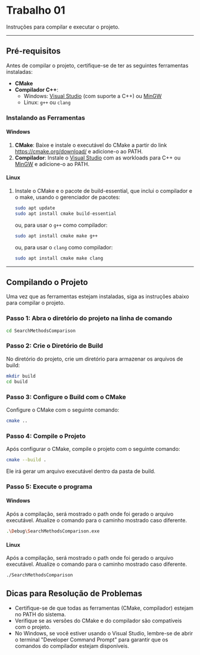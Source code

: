 # Trabalho 01

Instruções para compilar e executar o projeto.

---

## Pré-requisitos

Antes de compilar o projeto, certifique-se de ter as seguintes ferramentas instaladas:

- **CMake**
- **Compilador C++**:
  - Windows: [Visual Studio](https://visualstudio.microsoft.com/) (com suporte a C++) ou [MinGW](http://www.mingw.org/)
  - Linux: `g++` ou `clang`

### Instalando as Ferramentas

#### Windows

1. **CMake**: Baixe e instale o executável do CMake a partir do link https://cmake.org/download/ e adicione-o ao PATH.
2. **Compilador**: Instale o [Visual Studio](https://visualstudio.microsoft.com/) com as workloads para C++ ou [MinGW](http://www.mingw.org/) e adicione-o ao PATH.

#### Linux

1. Instale o CMake e o pacote de build-essential, que inclui o compilador e o make, usando o gerenciador de pacotes:
    ```bash
    sudo apt update
    sudo apt install cmake build-essential
    ```
    ou, para usar o `g++` como compilador:
    ```bash
    sudo apt install cmake make g++
    ```
    ou, para usar o `clang` como compilador:
    ```bash
    sudo apt install cmake make clang
    ```

---

## Compilando o Projeto

Uma vez que as ferramentas estejam instaladas, siga as instruções abaixo para compilar o projeto.

### Passo 1: Abra o diretório do projeto na linha de comando

```bash
cd SearchMethodsComparison
```

### Passo 2: Crie o Diretório de Build

No diretório do projeto, crie um diretório para armazenar os arquivos de build:
```bash
mkdir build
cd build
```

### Passo 3: Configure o Build com o CMake

Configure o CMake com o seguinte comando:
```bash
cmake ..
```

### Passo 4: Compile o Projeto

Após configurar o CMake, compile o projeto com o seguinte comando:
```bash
cmake --build .
```
Ele irá gerar um arquivo executável dentro da pasta de build.

### Passo 5: Execute o programa

#### Windows
Após a compilação, será mostrado o path onde foi gerado o arquivo executável. Atualize o comando para o caminho mostrado caso diferente.
```bash
.\Debug\SearchMethodsComparison.exe
```

#### Linux
Após a compilação, será mostrado o path onde foi gerado o arquivo executável. Atualize o comando para o caminho mostrado caso diferente.
```bash
./SearchMethodsComparison
```

## Dicas para Resolução de Problemas

- Certifique-se de que todas as ferramentas (CMake, compilador) estejam no PATH do sistema.
- Verifique se as versões do CMake e do compilador são compatíveis com o projeto.
- No Windows, se você estiver usando o Visual Studio, lembre-se de abrir o terminal "Developer Command Prompt" para garantir que os comandos do compilador estejam disponíveis.
